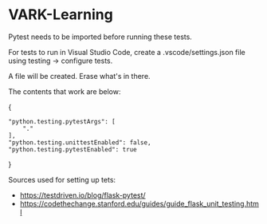 # VARK-Learning

Pytest needs to be imported before running these tests.

For tests to run in Visual Studio Code, create a .vscode/settings.json file using testing -> configure tests.

A file will be created. Erase what's in there. 

The contents that work are below:

{

    "python.testing.pytestArgs": [
        "."
    ],
    "python.testing.unittestEnabled": false,
    "python.testing.pytestEnabled": true

}



Sources used for setting up tets:
- https://testdriven.io/blog/flask-pytest/
- https://codethechange.stanford.edu/guides/guide_flask_unit_testing.html
